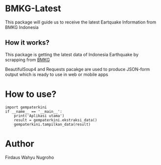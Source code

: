 # BMKG-Latest
This package will guide us to receive the latest Eartquake Information from BMKG Indonesia

## How it works?
This package is getting the latest data of Indonesia Earthquake by scrapping from [BMKG](https://www.bmkg.go.id/) 

BeautifulSoup4 and Requests pacakge are used to produce JSON-form output which is ready to use in web or mobile apps

# How to use?

```
import gempaterkini
if __name__ == '__main__':
    print('Aplikasi utama')
    result = gempaterkini.ekstraksi_data()
    gempaterkini.tampilkan_data(result)
```

# Author
Firdaus Wahyu Nugroho